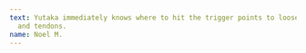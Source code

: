 ```yaml
---
text: Yutaka immediately knows where to hit the trigger points to loosen muscles
  and tendons.
name: Noel M.
---
```

